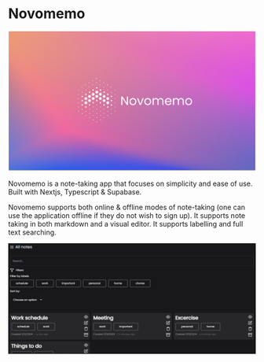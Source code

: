 # Novomemo

<img src="https://raw.githubusercontent.com/portableCoder/Novomemo/master/assets/Banner.png"/>

Novomemo is a note-taking app that focuses on simplicity and ease of use. Built with Nextjs, Typescript & Supabase.

Novomemo supports both online & offline modes of note-taking (one can use the application offline if they do not wish to sign up). It supports note taking in both markdown and a visual editor. It supports labelling and full text searching.

<img src="https://raw.githubusercontent.com/portableCoder/Novomemo/master/preview.png"/>
